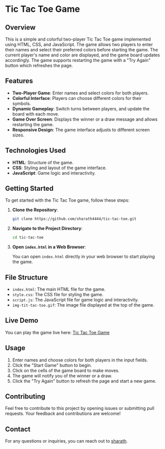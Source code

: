 # Tic Tac Toe Game

## Overview

This is a simple and colorful two-player Tic Tac Toe game implemented using HTML, CSS, and JavaScript. The game allows two players to enter their names and select their preferred colors before starting the game. The current player's name and color are displayed, and the game board updates accordingly. The game supports restarting the game with a "Try Again" button which refreshes the page.

## Features

- **Two-Player Game**: Enter names and select colors for both players.
- **Colorful Interface**: Players can choose different colors for their symbols.
- **Dynamic Gameplay**: Switch turns between players, and update the board with each move.
- **Game Over Screen**: Displays the winner or a draw message and allows restarting the game.
- **Responsive Design**: The game interface adjusts to different screen sizes.

## Technologies Used

- **HTML**: Structure of the game.
- **CSS**: Styling and layout of the game interface.
- **JavaScript**: Game logic and interactivity.

## Getting Started

To get started with the Tic Tac Toe game, follow these steps:

1. **Clone the Repository**:

    ```bash
    git clone https://github.com/sharath4444/tic-tac-toe.git
    ```

2. **Navigate to the Project Directory**:

    ```bash
    cd tic-tac-toe
    ```

3. **Open `index.html` in a Web Browser**:

    You can open `index.html` directly in your web browser to start playing the game.
   
## File Structure

- `index.html`: The main HTML file for the game.
- `style.css`: The CSS file for styling the game.
- `script.js`: The JavaScript file for game logic and interactivity.
- `img-tit-tac-toe.gif`: The image file displayed at the top of the game.

## Live Demo

You can play the game live here: [Tic Tac Toe Game](https://sharath4444.github.io/tic-tac-toe/)

## Usage

1. Enter names and choose colors for both players in the input fields.
2. Click the "Start Game" button to begin.
3. Click on the cells of the game board to make moves.
4. The game will notify you of the winner or a draw.
5. Click the "Try Again" button to refresh the page and start a new game.

## Contributing

Feel free to contribute to this project by opening issues or submitting pull requests. Your feedback and contributions are welcome!


## Contact

For any questions or inquiries, you can reach out to [sharath](mailto:mankalasharathchandra4@gmail.com).

